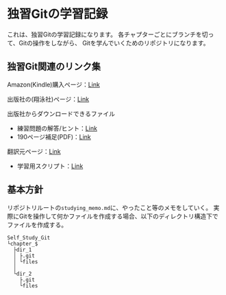 # 独習Gitの学習記録

これは、独習Gitの学習記録になります。
各チャプターごとにブランチを切って、Gitの操作をしながら、
Gitを学んでいくためのリポジトリになります。

## 独習Git関連のリンク集

Amazon(Kindle)購入ページ：[Link][1]

出版社の(翔泳社)ページ：[Link][2]

出版社からダウンロードできるファイル
- 練習問題の解答/ヒント：[Link][2-1]
- 190ページ補足(PDF)：[Link][2-2]

翻訳元ページ：[Link][3]
- 学習用スクリプト：[Link][3-1]

## 基本方針
リポジトリルートの`studying_memo.md`に、やったこと等のメモをしていく。
実際にGitを操作して何かファイルを作成する場合、以下のディレクトリ構造下でファイルを作成する。

```
Self_Study_Git
└chapter_$
  ├dir_1
  │ ├.git
  │ └files
  │
  └dir_2
    ├.git
    └files
```

<!-- Links -->
[1]: https://www.amazon.co.jp/%E7%8B%AC%E7%BF%92Git-%E3%83%AA%E3%83%83%E3%82%AF%E3%83%BB%E3%82%A6%E3%83%9E%E3%83%AA-ebook/dp/B01C2TRNUG
[2]: https://www.seshop.com/product/detail/18861
[2-1]: https://www.shoeisha.co.jp/book/download/1920/read
[2-2]: https://www.shoeisha.co.jp/book/download/2507/read
[3]: https://www.manning.com/books/learn-git-in-a-month-of-lunches
[3-1]: https://www.manning.com/downloads/782
